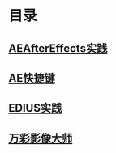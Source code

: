 # 目录
## [AEAfterEffects实践](Video/AEAfterEffects实践)
## [AE快捷键](Video/AE快捷键)
## [EDIUS实践](Video/EDIUS实践)
## [万彩影像大师](Video/万彩影像大师送特别版会员)